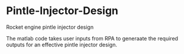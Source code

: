 # Pintle-Injector-Design
Rocket engine pintle injector design

The matlab code takes user inputs from RPA to generaate the required outputs for an effective pintle injector design.
